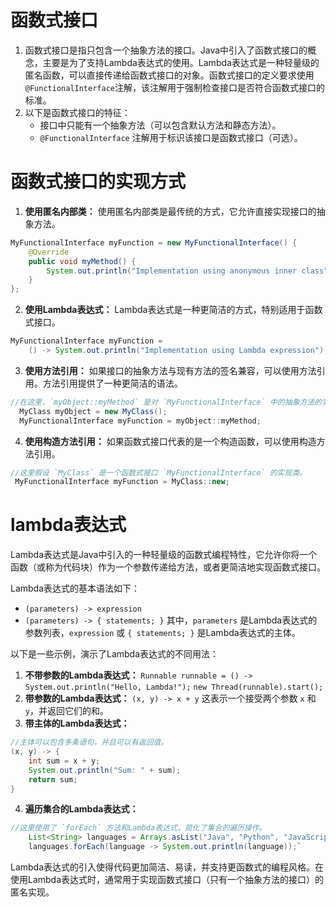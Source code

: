 # 函数式接口
1. 函数式接口是指只包含一个抽象方法的接口。Java中引入了函数式接口的概念，主要是为了支持Lambda表达式的使用。Lambda表达式是一种轻量级的匿名函数，可以直接传递给函数式接口的对象。函数式接口的定义要求使用`@FunctionalInterface`注解，该注解用于强制检查接口是否符合函数式接口的标准。
2. 以下是函数式接口的特征：
	- 接口中只能有一个抽象方法（可以包含默认方法和静态方法）。
	- `@FunctionalInterface` 注解用于标识该接口是函数式接口（可选）。
# 函数式接口的实现方式
1. **使用匿名内部类：** 使用匿名内部类是最传统的方式，它允许直接实现接口的抽象方法。
```java
MyFunctionalInterface myFunction = new MyFunctionalInterface() {     
	@Override     
	public void myMethod() {         
		System.out.println("Implementation using anonymous inner class");     
	} 
};
```
2. **使用Lambda表达式：** Lambda表达式是一种更简洁的方式，特别适用于函数式接口。
```java
MyFunctionalInterface myFunction = 
	() -> System.out.println("Implementation using Lambda expression");
```
3. **使用方法引用：** 如果接口的抽象方法与现有方法的签名兼容，可以使用方法引用。方法引用提供了一种更简洁的语法。
```java
//在这里，`myObject::myMethod` 是对 `MyFunctionalInterface` 中的抽象方法的实现。
  MyClass myObject = new MyClass(); 
  MyFunctionalInterface myFunction = myObject::myMethod;
```
4. **使用构造方法引用：** 如果函数式接口代表的是一个构造函数，可以使用构造方法引用。
```java
//这里假设 `MyClass` 是一个函数式接口 `MyFunctionalInterface` 的实现类。
 MyFunctionalInterface myFunction = MyClass::new;
```
# lambda表达式
Lambda表达式是Java中引入的一种轻量级的函数式编程特性，它允许你将一个函数（或称为代码块）作为一个参数传递给方法，或者更简洁地实现函数式接口。

Lambda表达式的基本语法如下：
- `(parameters) -> expression`
- `(parameters) -> { statements; }`
其中，`parameters` 是Lambda表达式的参数列表，`expression` 或 `{ statements; }` 是Lambda表达式的主体。

以下是一些示例，演示了Lambda表达式的不同用法：
1. **不带参数的Lambda表达式：**
    `Runnable runnable = () -> System.out.println("Hello, Lambda!");` 
	`new Thread(runnable).start();`
2. **带参数的Lambda表达式：**
    `(x, y) -> x + y`
    这表示一个接受两个参数 `x` 和 `y`，并返回它们的和。
3. **带主体的Lambda表达式：**
```java
//主体可以包含多条语句，并且可以有返回值。
(x, y) -> {     
	int sum = x + y;     
	System.out.println("Sum: " + sum);     
	return sum; 
}
```
4. **遍历集合的Lambda表达式：**
```java
//这里使用了 `forEach` 方法和Lambda表达式，简化了集合的遍历操作。
    List<String> languages = Arrays.asList("Java", "Python", "JavaScript"); 
    languages.forEach(language -> System.out.println(language));`
```
Lambda表达式的引入使得代码更加简洁、易读，并支持更函数式的编程风格。在使用Lambda表达式时，通常用于实现函数式接口（只有一个抽象方法的接口）的匿名实现。